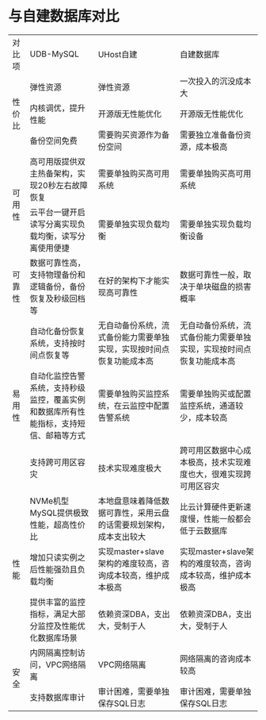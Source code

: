 # 与自建数据库对比

<table>
    <tr>
        <td>对比项</td>
        <td>UDB-MySQL</td>
        <td>UHost自建</td>
        <td>自建数据库</td>
    </tr>
    <tr>
        <td rowspan="3">性价比</td>
        <td>弹性资源</td>
        <td>弹性资源</td>
        <td>一次投入的沉没成本大</td>
    </tr>
    <tr>
        <td>内核调优，提升性能</td>
        <td>开源版无性能优化</td>
        <td>开源版无性能优化</td>
    </tr>
    <tr>
        <td>备份空间免费</td>
        <td>需要购买资源作为备份空间</td>
        <td>需要独立准备备份资源，成本极高</td>
    </tr>
    <tr>
        <td rowspan="2">可用性</td>
        <td>高可用版提供双主热备架构，实现20秒左右故障恢复</td>
         <td>需要单独购买高可用系统</td>
         <td>需要单独购买高可用系统</td>
    </tr>
    <tr>
        <td>云平台一键开启读写分离实现负载均衡，读写分离使用便捷</td>
        <td>需要单独实现负载均衡</td>
        <td>需要单独实现负载均衡设备</td>
    </tr>
    <tr>
        <td rowspan="1">可靠性</td>
        <td>数据可靠性高，支持物理备份和逻辑备份，备份恢复及秒级回档等</td>
        <td>在好的架构下才能实现高可靠性</td>
        <td>数据可靠性一般，取决于单块磁盘的损害概率</td>
    </tr>
    <tr>
        <td rowspan="3">易用性</td>
        <td>自动化备份恢复系统，支持按时间点恢复等</td>
         <td>无自动备份系统，流式备份能力需要单独实现，实现按时间点恢复功能成本高</td>
         <td>无自动备份系统，流式备份能力需要单独实现，实现按时间点恢复功能成本高</td>
    </tr>
    <tr>
        <td>自动化监控告警系统，支持秒级监控，覆盖实例和数据库所有性能指标，支持短信、邮箱等方式</td>
        <td>需要单独购买监控系统，在云监控中配置告警系统</td>
        <td>需要单独购买或配置监控系统，通道较少，成本较高</td>
    </tr>
     <tr>
        <td>支持跨可用区容灾</td>
        <td>技术实现难度极大</td>
        <td>跨可用区数据中心成本极高，技术实现难度也大，很难实现跨可用区容灾</td>
    </tr>
    <tr>
        <td rowspan="3">性能</td>
        <td>NVMe机型MySQL提供极致性能，超高性价比</td>
         <td>本地盘意味着降低数据可靠性，采用云盘的话需要规划架构，成本支出较大</td>
         <td>比云计算硬件更新速度慢，性能一般都会低于云数据库</td>
    </tr>
    <tr>
        <td>增加只读实例之后性能强劲且负载均衡</td>
        <td>实现master+slave架构的难度较高，咨询成本较高，维护成本极高</td>
        <td>实现master+slave架构的难度较高，咨询成本较高，维护成本极高</td>
    </tr>
     <tr>
        <td>提供丰富的监控指标，满足大部分监控及性能优化数据库场景</td>
        <td>依赖资深DBA，支出大，受制于人</td>
        <td>依赖资深DBA，支出大，受制于人</td>
    </tr>
    <tr>
        <td rowspan="2">安全</td>
        <td>内网隔离控制访问，VPC网络隔离</td>
         <td>VPC网络隔离</td>
         <td>网络隔离的咨询成本较高</td>
    </tr>
    <tr>
        <td>支持数据库审计</td>
        <td>审计困难，需要单独保存SQL日志</td>
        <td>审计困难，需要单独保存SQL日志</td>
    </tr>
</table>
